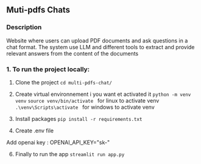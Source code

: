 ## Muti-pdfs Chats
### Description
Website where users can upload PDF documents and ask questions in a chat
format. The system use LLM and different tools to extract and provide relevant
answers from the content of the documents

### 1. To run the project locally:
1. Clone the project
   ```cd multi-pdfs-chat/```
2. Create virtual environnement i you want et activated it
 ```python -m venv venv``` 
 ```source venv/bin/activate ```  for linux to activate venv
 ```.\venv\Scripts\activate ```  for windows to activate venv

3. Install packages
    ```pip install -r requirements.txt``` 
4. Create .env file
   
Add openai key : OPENAI_API_KEY="sk-"

6. Finally to run the app
```streamlit run app.py``` 
